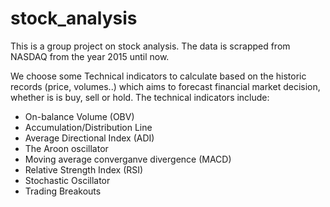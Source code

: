 # stock_analysis
This is a group project on stock analysis. The data is scrapped from NASDAQ from the year 2015 until now.

We choose some Technical indicators to calculate based on the historic records (price, volumes..) which aims to forecast financial market decision, whether is is buy, sell or hold.
The technical indicators include:
- On-balance Volume (OBV)
- Accumulation/Distribution Line
- Average Directional Index (ADI)
- The Aroon oscillator
- Moving average converganve divergence (MACD)
- Relative Strength Index (RSI)
- Stochastic Oscillator
- Trading Breakouts
